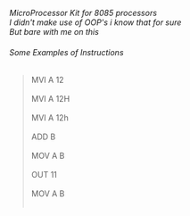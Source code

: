 *MicroProcessor Kit for 8085 processors*<br/>
*I didn't make use of OOP's i know that for sure*<br/>
*But bare with me on this*<br/>

###### Some Examples of Instructions <br/>
> MVI A 12  <br/> <br/>
> MVI A 12H  <br/> <br/> 
> MVI A 12h  <br/><br/>
> ADD B  <br/><br/>
> MOV A B  <br/><br/>
> OUT 11  <br/><br/>
> MOV A     B  <br/><br/>
